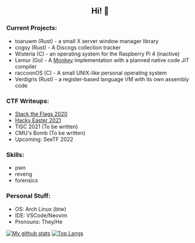 ## <div align="center">Hi! 👋</div>

### Current Projects:
- toaruwm (Rust) - a small X server window manager library
- cogsy (Rust) - A Discogs collection tracker
- Wisteria (C) - an operating system for the Raspberry Pi 4 (inactive)
- Lemur (Go) - A [Monkey](https://interpreterbook.com) implementation with a planned native code JIT compiler
- raccoonOS (C) - A small UNIX-like personal operating system
- Verdigris (Rust) - a register-based language VM with its own assembly code

### CTF Writeups:
- [Stack the Flags 2020](https://github.com/cartoon-raccoon/stack-the-flags-2020)
- [Hacky Easter 2021](https://github.com/cartoon-raccoon/hackyeaster2021)
- TISC 2021 (To be written)
- CMU's Bomb (To be written)
- Upcoming: SeeTF 2022

### Skills:
- pwn
- reveng
- forensics

### Personal Stuff:
- OS: Arch Linux (btw)
- IDE: VSCode/Neovim
- Pronouns: They/He

[![My github stats](https://github-readme-stats.vercel.app/api?username=cartoon-raccoon&show_icons=true&theme=onedark)](https://github.com/anuraghazra/github-readme-stats)
[![Top Langs](https://github-readme-stats.vercel.app/api/top-langs/?username=cartoon-raccoon&theme=onedark)](https://github.com/anuraghazra/github-readme-stats)
